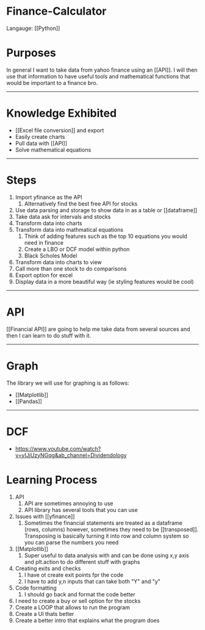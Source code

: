 # Finance-Calculator
Langauge: [[Python]]
# Purposes
In general I want to take data from yahoo finance using an [[API]]. I will then use that information to have useful tools and mathematical functions that would be important to a finance bro. 

---
# Knowledge Exhibited
- [[Excel file conversion]] and export
- Easily create charts
- Pull data with [[API]]
- Solve mathematical equations

---
# Steps
1. Import yfinance as the API
	1. Alternatively find the best free API for stocks
2. Use data parsing and storage to show data in as a table or [[dataframe]]
3. Take data ask for intervals and stocks
4. Transform data into charts
5. Transform data into mathmatical equations
	1. Think of adding features such as the top 10 equations you would need in finance
	2. Create a LBO or DCF model within python
	3. Black Scholes Model
6. Transform data into charts to view
7. Call more than one stock to do comparisons
8. Export option for excel
9. Display data in a more beautiful way (ie styling features would be cool)

---
# API
[[Financial API]] are going to help me take data from several sources and then I can learn to do stuff with it. 

---
# Graph
The library we will use for graphing is as follows:
- [[Matplotlib]]
- [[Pandas]]

---
# DCF
- https://www.youtube.com/watch?v=yIJjUzyNGqg&ab_channel=Dividendology

# Learning Process
1. API
	1. API are sometimes annoying to use
	2. API library has several tools that you can use
2. Issues with [[yfinance]]
	1. Sometimes the financial statements are treated as a dataframe (rows, columns) however, sometimes they need to be [[transposed]]. Transposing is basically turning it into row and column system so you can parse the numbers you need
3. [[Matplotlib]]
	1. Super useful to data analysis with and can be done using x,y axis and plt.action to do different stuff with graphs
4. Creating exits and checks
	1. I have ot create exit points fpr the code
	2. I have to add y,n inputs that can take both "Y" and "y"
5. Code formatting
	1. I should go back and format the code better
6. I need to create a buy or sell option for the stocks
7. Create a LOOP that allows to run the program
8. Create a UI thats better
9. Create a better intro that explains what the program does 

